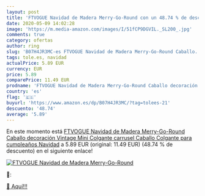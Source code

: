 ```yaml
---
layout: post
title: 'FTVOGUE Navidad de Madera Merry-Go-Round con un 48.74 % de descuento'
date: 2020-05-09 14:02:28
image: 'https://m.media-amazon.com/images/I/51fCP9DGVIL._SL200_.jpg'
comments: true
category: ofertas
author: ring
slug: 'B07H4JR3MC-es FTVOGUE Navidad de Madera Merry-Go-Round Caballo...'
tags: tole.es, navidad
actualPrice: 5.89 EUR
currency: EUR
price: 5.89
comparePrice: 11.49 EUR
prodname: 'FTVOGUE Navidad de Madera Merry-Go-Round Caballo decoración Vintage Mini Colgante carrusel Caballo Colgante para cumpleaños Navidad'
country: 'es'
flag: '🇪🇸'
buyurl: 'https://www.amazon.es/dp/B07H4JR3MC/?tag=tolees-21'
descuento: '48.74'
average: '5.89'
---
```


En este momento está [FTVOGUE Navidad de Madera Merry-Go-Round Caballo decoración Vintage Mini Colgante carrusel Caballo Colgante para cumpleaños Navidad](https://www.amazon.es/dp/B07H4JR3MC/?tag=tolees-21) a 5.89 EUR (original: 11.49 EUR) (48.74 %  de descuento) en el siguiente enlace!

[![FTVOGUE Navidad de Madera Merry-Go-Round](https://m.media-amazon.com/images/I/51fCP9DGVIL._SL200_.jpg)](https://www.amazon.es/dp/B07H4JR3MC/?tag=tolees-21)

🔎:


[🛒 Aquí!!!](https://www.amazon.es/dp/B07H4JR3MC/?tag=tolees-21)
